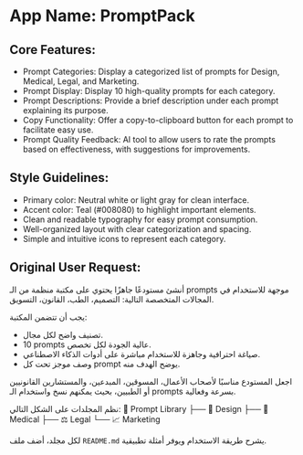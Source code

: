 # **App Name**: PromptPack

## Core Features:

- Prompt Categories: Display a categorized list of prompts for Design, Medical, Legal, and Marketing.
- Prompt Display: Display 10 high-quality prompts for each category.
- Prompt Descriptions: Provide a brief description under each prompt explaining its purpose.
- Copy Functionality: Offer a copy-to-clipboard button for each prompt to facilitate easy use.
- Prompt Quality Feedback: AI tool to allow users to rate the prompts based on effectiveness, with suggestions for improvements.

## Style Guidelines:

- Primary color: Neutral white or light gray for clean interface.
- Accent color: Teal (#008080) to highlight important elements.
- Clean and readable typography for easy prompt consumption.
- Well-organized layout with clear categorization and spacing.
- Simple and intuitive icons to represent each category.

## Original User Request:
أنشئ مستودعًا جاهزًا يحتوي على مكتبة منظمة من الـ prompts موجهة للاستخدام في المجالات المتخصصة التالية: التصميم، الطب، القانون، التسويق.

يجب أن تتضمن المكتبة:
- تصنيف واضح لكل مجال.
- 10 prompts عالية الجودة لكل تخصص.
- صياغة احترافية وجاهزة للاستخدام مباشرة على أدوات الذكاء الاصطناعي.
- وصف موجز تحت كل prompt يوضح الهدف منه.

اجعل المستودع مناسبًا لأصحاب الأعمال، المسوقين، المبدعين، والمستشارين القانونيين أو الطبيين، بحيث يمكنهم نسخ واستخدام الـ prompts بسرعة وفعالية.

نظم المجلدات على الشكل التالي:
📁 Prompt Library
├── 🎨 Design
├── 🏥 Medical
├── ⚖️ Legal
└── 📈 Marketing

لكل مجلد، أضف ملف `README.md` يشرح طريقة الاستخدام ويوفر أمثلة تطبيقية.
  